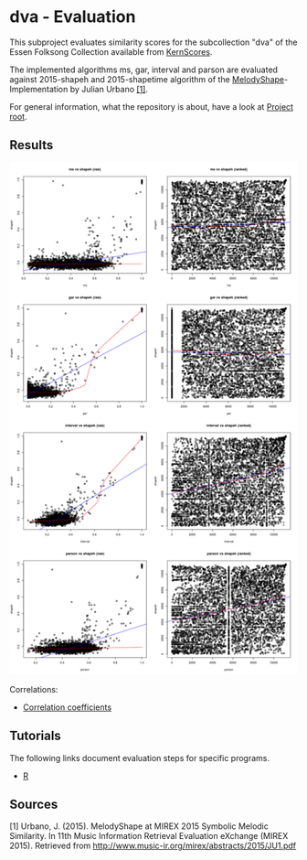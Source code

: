 dva - Evaluation
==================================================
This subproject evaluates similarity scores for the subcollection "dva" of the Essen Folksong Collection available from [KernScores](http://kern.humdrum.org/cgi-bin/browse?l=/essen/europa).

The implemented algorithms ms, gar, interval and parson are evaluated against 2015-shapeh and 2015-shapetime algorithm of the [MelodyShape](https://github.com/julian-urbano/MelodyShape)-Implementation by Julian Urbano [[1]](#sources).

For general information, what the repository is about, have a look at [Project root](https://github.com/freakimkaefig/musicjson-evaluation).


Results
--------------------------------------------------

![scatterplots](scatterplots.png "Scatterplots")

Correlations:

- [Correlation coefficients](correlations.md)


Tutorials
--------------------------------------------------
The following links document evaluation steps for specific programs.

- [R](R.md)


Sources
--------------------------------------------------
[1] Urbano, J. (2015). MelodyShape at MIREX 2015 Symbolic Melodic Similarity.
In 11th Music Information Retrieval Evaluation eXchange (MIREX 2015). Retrieved 
from http://www.music-ir.org/mirex/abstracts/2015/JU1.pdf

